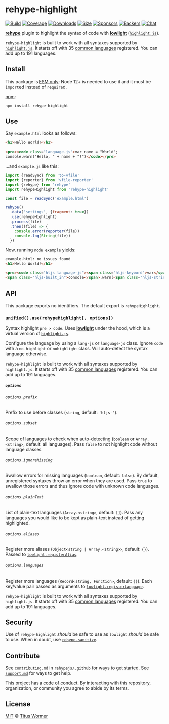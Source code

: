 # rehype-highlight

[![Build][build-badge]][build]
[![Coverage][coverage-badge]][coverage]
[![Downloads][downloads-badge]][downloads]
[![Size][size-badge]][size]
[![Sponsors][sponsors-badge]][collective]
[![Backers][backers-badge]][collective]
[![Chat][chat-badge]][chat]

[**rehype**][rehype] plugin to highlight the syntax of code with
[**lowlight**][lowlight] ([`highlight.js`][highlight-js]).

`rehype-highlight` is built to work with all syntaxes supported by
[`highlight.js`][highlight-js].
It starts off with 35 [common languages][common] registered.
You can add up to 191 languages.

## Install

This package is [ESM only](https://gist.github.com/sindresorhus/a39789f98801d908bbc7ff3ecc99d99c):
Node 12+ is needed to use it and it must be `import`ed instead of `require`d.

[npm][]:

```sh
npm install rehype-highlight
```

## Use

Say `example.html` looks as follows:

```html
<h1>Hello World!</h1>

<pre><code class="language-js">var name = "World";
console.warn("Hello, " + name + "!")</code></pre>
```

…and `example.js` like this:

```js
import {readSync} from 'to-vfile'
import {reporter} from 'vfile-reporter'
import {rehype} from 'rehype'
import rehypeHighlight from 'rehype-highlight'

const file = readSync('example.html')

rehype()
  .data('settings', {fragment: true})
  .use(rehypeHighlight)
  .process(file)
  .then((file) => {
    console.error(reporter(file))
    console.log(String(file))
  })
```

Now, running `node example` yields:

```html
example.html: no issues found
<h1>Hello World!</h1>

<pre><code class="hljs language-js"><span class="hljs-keyword">var</span> name = <span class="hljs-string">"World"</span>;
<span class="hljs-built_in">console</span>.warn(<span class="hljs-string">"Hello, "</span> + name + <span class="hljs-string">"!"</span>)</code></pre>
```

## API

This package exports no identifiers.
The default export is `rehypeHighlight`.

### `unified().use(rehypeHighlight[, options])`

Syntax highlight `pre > code`.
Uses [**lowlight**][lowlight] under the hood, which is a virtual version of
[`highlight.js`][highlight-js].

Configure the language by using a `lang-js` or `language-js` class.
Ignore `code` with a `no-highlight` or `nohighlight` class.
Will auto-detect the syntax language otherwise.

`rehype-highlight` is built to work with all syntaxes supported by
`highlight.js`.
It starts off with 35 [common languages][common] registered.
You can add up to 191 languages.

##### `options`

###### `options.prefix`

Prefix to use before classes (`string`, default: `'hljs-'`).

###### `options.subset`

Scope of languages to check when auto-detecting (`boolean` or `Array.<string>`,
default: all languages).
Pass `false` to not highlight code without language classes.

###### `options.ignoreMissing`

Swallow errors for missing languages (`boolean`, default: `false`).
By default, unregistered syntaxes throw an error when they are used.
Pass `true` to swallow those errors and thus ignore code with unknown code
languages.

###### `options.plainText`

List of plain-text languages (`Array.<string>`, default: `[]`).
Pass any languages you would like to be kept as plain-text instead of getting
highlighted.

###### `options.aliases`

Register more aliases (`Object<string | Array.<string>>`, default: `{}`).
Passed to [`lowlight.registerAlias`][register-alias].

###### `options.languages`

Register more languages (`Record<string, Function>`, default: `{}`).
Each key/value pair passed as arguments to
[`lowlight.registerLanguage`][register-language].

`rehype-highlight` is built to work with all syntaxes supported by
`highlight.js`.
It starts off with 35 [common languages][common] registered.
You can add up to 191 languages.

## Security

Use of `rehype-highlight` *should* be safe to use as `lowlight` *should* be safe
to use.
When in doubt, use [`rehype-sanitize`][sanitize].

## Contribute

See [`contributing.md`][contributing] in [`rehypejs/.github`][health] for ways
to get started.
See [`support.md`][support] for ways to get help.

This project has a [code of conduct][coc].
By interacting with this repository, organization, or community you agree to
abide by its terms.

## License

[MIT][license] © [Titus Wormer][author]

<!-- Definitions -->

[build-badge]: https://github.com/rehypejs/rehype-highlight/workflows/main/badge.svg

[build]: https://github.com/rehypejs/rehype-highlight/actions

[coverage-badge]: https://img.shields.io/codecov/c/github/rehypejs/rehype-highlight.svg

[coverage]: https://codecov.io/github/rehypejs/rehype-highlight

[downloads-badge]: https://img.shields.io/npm/dm/rehype-highlight.svg

[downloads]: https://www.npmjs.com/package/rehype-highlight

[size-badge]: https://img.shields.io/bundlephobia/minzip/rehype-highlight.svg

[size]: https://bundlephobia.com/result?p=rehype-highlight

[sponsors-badge]: https://opencollective.com/unified/sponsors/badge.svg

[backers-badge]: https://opencollective.com/unified/backers/badge.svg

[collective]: https://opencollective.com/unified

[chat-badge]: https://img.shields.io/badge/chat-discussions-success.svg

[chat]: https://github.com/rehypejs/rehype/discussions

[npm]: https://docs.npmjs.com/cli/install

[health]: https://github.com/rehypejs/.github

[contributing]: https://github.com/rehypejs/.github/blob/HEAD/contributing.md

[support]: https://github.com/rehypejs/.github/blob/HEAD/support.md

[coc]: https://github.com/rehypejs/.github/blob/HEAD/code-of-conduct.md

[license]: license

[author]: https://wooorm.com

[rehype]: https://github.com/rehypejs/rehype

[lowlight]: https://github.com/wooorm/lowlight

[register-alias]: https://github.com/wooorm/lowlight#lowregisteraliasname-alias

[register-language]: https://github.com/wooorm/lowlight#lowregisterlanguagename-syntax

[highlight-js]: https://github.com/isagalaev/highlight.js

[sanitize]: https://github.com/rehypejs/rehype-sanitize

[common]: https://github.com/wooorm/lowlight#syntaxes
